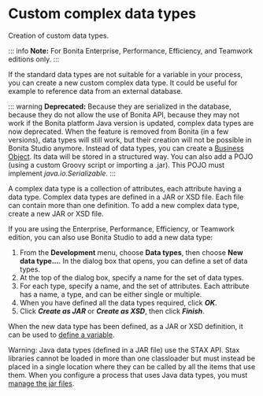 # Custom complex data types

Creation of custom data types.

::: info
**Note:** For Bonita Enterprise, Performance, Efficiency, and Teamwork editions only.
:::

If the standard data types are not suitable for a variable in your process, you can create a new custom complex data type. It could be useful for example to reference data from an external database.

::: warning
**Deprecated:** 
Because they are serialized in the database, because they do not allow the use of Bonita API, because they may not work if the Bonita platform Java version is updated, complex data types are now deprecated.
When the feature is removed from Bonita (in a few versions), data types will still work, but their creation will not be possible in Bonita Studio anymore.
Instead of data types, you can create a [Business Object](define-and-deploy-the-bdm.md). Its data will be stored in a structured way.
You can also add a POJO (using a custom Groovy script or importing a .jar). This POJO must implement _java.io.Serializable_.
:::

A complex data type is a collection of attributes, each attribute having a data type. Complex data types are defined in a JAR or XSD file. Each file can contain more than one definition. To add a new complex data type, create a new JAR or XSD file.

If you are using the Enterprise, Performance, Efficiency, or Teamwork edition, you can also use Bonita Studio to add a new data type:

1. From the **Development** menu, choose **Data types**, then choose **New data type...**. In the dialog box that opens, you can define a set of data types.
2. At the top of the dialog box, specify a name for the set of data types.
3. For each type, specify a name, and the set of attributes. Each attribute has a name, a type, and can be either single or multiple.
4. When you have defined all the data types required, click **_OK_**.
5. Click **_Create as JAR_** or **_Create as XSD_**, then click **_Finish_**.

When the new data type has been defined, as a JAR or XSD definition, it can be used to [define a variable](specify-data-in-a-process-definition.md).

Warning: Java data types (defined in a JAR file) use the STAX API. Stax libraries cannot be loaded in more than one classloader but must instead be placed in a single location where they can be called by all the items that use them. When you configure a process that uses Java data types, you must [manage the jar files](manage-jar-files.md).

